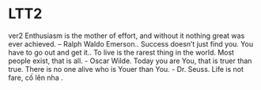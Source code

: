 # LTT2
ver2
Enthusiasm is the mother of effort, and without it nothing great was ever achieved. – Ralph Waldo Emerson..
Success doesn’t just find you. You have to go out and get it..
To live is the rarest thing in the world. Most people exist, that is all. - Oscar Wilde.
Today you are You, that is truer than true. There is no one alive who is Youer than You. - Dr. Seuss.
Life is not fare, cố lên nha .

